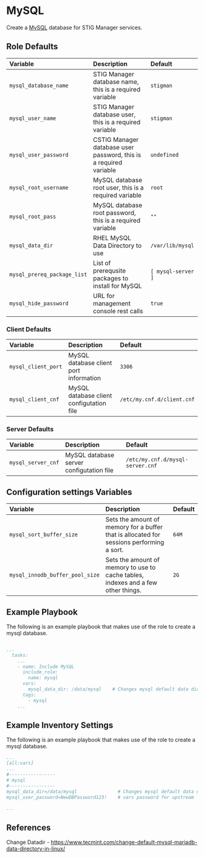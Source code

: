 MySQL
==============
<!--start description_realm -->

Create a [MySQL](https://www.mysql.com/) database for STIG Manager services.
<!--end description_realm -->

Role Defaults
-------------

| Variable | Description | Default |
|:---------|:------------|:--------|
|`mysql_database_name`| STIG Manager database name, this is a required variable | `stigman` |
|`mysql_user_name`|  STIG Manager database user, this is a required variable | `stigman` |
|`mysql_user_password`| CSTIG Manager database user password, this is a required variable | `undefined` |
|`mysql_root_username`| MySQL database root user, this is a required variable | `root` |
|`mysql_root_pass`| MySQL database root password, this is a required variable | `""` |
|`mysql_data_dir`| RHEL MySQL Data Directory to use | `/var/lib/mysql` |
|`mysql_prereq_package_list`| List of prerequsite packages to install for MySQL | `[ mysql-server ]` |
|`mysql_hide_password`| URL for management console rest calls | `true` |


### Client Defaults

| Variable | Description | Default |
|:---------|:------------|:--------|
|`mysql_client_port`| MySQL database client port information | `3306` |
|`mysql_client_cnf`|  MySQL database client configutation file | `/etc/my.cnf.d/client.cnf` |

### Server Defaults

| Variable | Description | Default |
|:---------|:------------|:--------|
|`mysql_server_cnf`| MySQL database server configutation file | `/etc/my.cnf.d/mysql-server.cnf` |

Configuration settings Variables
--------------------------------
| Variable | Description | Default |
|:---------|:------------|:--------|
|`mysql_sort_buffer_size`| Sets the amount of memory for a buffer that is allocated for sessions performing a sort. | `64M` |
|`mysql_innodb_buffer_pool_size`| Sets the amount of memory to use to cache tables, indexes and a few other things. | `2G` |




Example Playbook
----------------

The following is an example playbook that makes use of the role to create a mysql database.

```yaml

...
  tasks:
    ...
    - name: Include MySQL
      include_role:
        name: mysql
      vars:
        mysql_data_dir: /data/mysql    # Changes mysql default data dir to /data/mysql
      tags:
        - mysql    
    ...
```

Example Inventory Settings
----------------

The following is an example playbook that makes use of the role to create a mysql database.

```yaml
...
[all:vars]
...
#-----------------
# mysql
#-----------------
mysql_data_dir=/data/mysql               # Changes mysql default data dir to /data/mysql
mysql_user_password=NewDBPassword123!    # vars password for upstream
  
...
```

References
-------------- 
Change Datadir - https://www.tecmint.com/change-default-mysql-mariadb-data-directory-in-linux/

